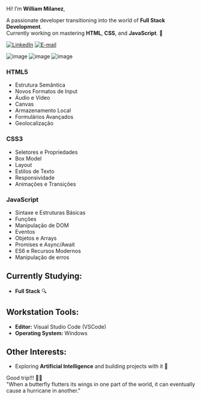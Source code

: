 Hi! I’m **William Milanez**,

A passionate developer transitioning into the world of **Full Stack Development**.<br>
Currently working on mastering **HTML**, **CSS**, and **JavaScript**. 🚀

[![LinkedIn](https://img.shields.io/badge/-LinkedIn-1DB954?style=flat-square&logo=linkedin&logoColor=white&link=https://www.linkedin.com/in/williammilanez/)](https://www.linkedin.com/in/williammilanez/)
[![E-mail](https://img.shields.io/badge/-E--mail-1DB954?style=flat-square&logo=microsoft-outlook&logoColor=white&link=mailto:william.milanez@outlook.com)](mailto:william.milanez@outlook.com)

![image](https://github.com/user-attachments/assets/8de11631-928c-4976-91df-572f45992f99)
![image](https://github.com/user-attachments/assets/8b2751d2-991b-461d-a176-92a8fb91c6bf)
![image](https://github.com/user-attachments/assets/beb9ada4-a884-47cb-855d-13b32e2c6a39)

### HTML5 
- Estrutura Semântica
- Novos Formatos de Input
- Áudio e Vídeo
- Canvas
- Armazenamento Local
- Formulários Avançados
- Geolocalização

### CSS3
- Seletores e Propriedades
- Box Model
- Layout
- Estilos de Texto
- Responsividade
- Animações e Transições

### JavaScript
- Sintaxe e Estruturas Básicas
- Funções
- Manipulação de DOM
- Eventos
- Objetos e Arrays
- Promises e Async/Await
- ES6 e Recursos Modernos
- Manipulação de erros

## Currently Studying:
- **Full Stack** 🔍

## Workstation Tools:
- **Editor:** Visual Studio Code (VSCode)
- **Operating System:** Windows

## Other Interests:
- Exploring **Artificial Intelligence** and building projects with it 🤖

Good trip!!! 🍁🍃 <br>
"When a butterfly flutters its wings in one part of the world, it can eventually cause a hurricane in another."
